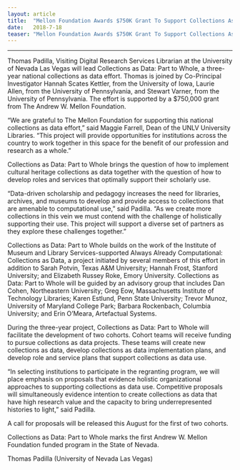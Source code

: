 ```yaml
---
layout: article
title:  "Mellon Foundation Awards $750K Grant To Support Collections As Data"
date:   2018-7-18 
teaser: "Mellon Foundation Awards $750K Grant To Support Collections As Data"
---
```

---

Thomas Padilla, Visiting Digital Research Services Librarian at the University of Nevada Las Vegas will lead Collections as Data: Part to Whole, a three-year national collections as data effort.  Thomas is joined by Co-Principal Investigator Hannah Scates Kettler, from the University of Iowa, Laurie Allen, from the University of Pennsylvania, and Stewart Varner, from the University of Pennsylvania. The effort is supported by a $750,000 grant from The Andrew W. Mellon Foundation.

“We are grateful to The Mellon Foundation for supporting this national collections as data effort,” said Maggie Farrell, Dean of the UNLV University Libraries. “This project will provide opportunities for institutions across the country to work together in this space for the benefit of our profession and research as a whole.”

Collections as Data: Part to Whole brings the question of how to implement cultural heritage collections as data together with the question of how to develop roles and services that optimally support their scholarly use.

“Data-driven scholarship and pedagogy increases the need for libraries, archives, and museums to develop and provide access to collections that are amenable to computational use,” said Padilla. “As we create more collections in this vein we must contend with the challenge of holistically supporting their use. This project will support a diverse set of partners as they explore these challenges together.”

Collections as Data: Part to Whole builds on the work of the Institute of Museum and Library Services-supported Always Already Computational: Collections as Data, a project initiated by several members of this effort in addition to Sarah Potvin, Texas A&M University; Hannah Frost, Stanford University; and Elizabeth Russey Roke, Emory University. Collections as Data: Part to Whole will be guided by an advisory group that includes Dan Cohen, Northeastern University; Greg Eow, Massachusetts Institute of Technology Libraries; Karen Estlund, Penn State University; Trevor Munoz, University of Maryland College Park; Barbara Rockenbach, Columbia University; and Erin O’Meara, Artefactual Systems.

During the three-year project, Collections as Data: Part to Whole will facilitate the development of two cohorts. Cohort teams will receive funding to pursue collections as data projects. These teams will create new collections as data, develop collections as data implementation plans, and develop role and service plans that support collections as data use.

“In selecting institutions to participate in the regranting program, we will place emphasis on proposals that evidence holistic organizational approaches to supporting collections as data use. Competitive proposals will simultaneously evidence intention to create collections as data that have high research value and the capacity to bring underrepresented histories to light,” said Padilla.

A call for proposals will be released this August for the first of two cohorts.

Collections as Data: Part to Whole marks the first Andrew W. Mellon Foundation funded program in the State of Nevada.

Thomas Padilla (University of Nevada Las Vegas)





